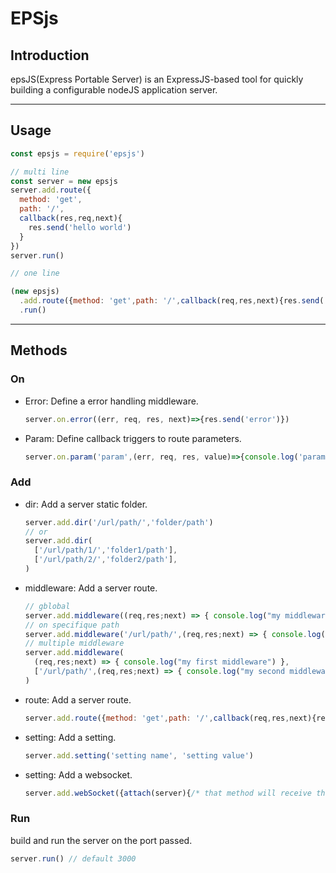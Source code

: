 # EPSjs

## Introduction

epsJS(Express Portable Server) is an ExpressJS-based tool for quickly building a configurable nodeJS application server.

---
## Usage

  ```js
  const epsjs = require('epsjs')

  // multi line
  const server = new epsjs
  server.add.route({
    method: 'get',
    path: '/',
    callback(res,req,next){
      res.send('hello world')
    }
  })
  server.run()

  // one line

  (new epsjs)
    .add.route({method: 'get',path: '/',callback(req,res,next){res.send('hello world')}})
    .run()
  ```

---
## Methods

### On
  - Error: Define a error handling middleware. 
    ```js
    server.on.error((err, req, res, next)=>{res.send('error')})
    ```
  - Param: Define callback triggers to route parameters. 
    ```js
    server.on.param('param',(err, req, res, value)=>{console.log('param => ',value)})
    ```


### Add
  - dir: Add a server static folder.
    ```js
    server.add.dir('/url/path/','folder/path')
    // or
    server.add.dir(
      ['/url/path/1/','folder1/path'],
      ['/url/path/2/','folder2/path'],
    )
    ```
  - middleware: Add a server route.
    ```js
    // gblobal
    server.add.middleware((req,res;next) => { console.log("my middleware") })
    // on specifique path
    server.add.middleware('/url/path/',(req,res;next) => { console.log("my middleware") })
    // multiple middleware
    server.add.middleware(
      (req,res;next) => { console.log("my first middleware") },
      ['/url/path/',(req,res;next) => { console.log("my second middleware") }]
    )
    ```
  - route: Add a server route.
    ```js
    server.add.route({method: 'get',path: '/',callback(req,res,next){res.send('hello world')}})
    ```
  - setting: Add a setting.
    ```js
    server.add.setting('setting name', 'setting value')
    ```
  - setting: Add a websocket.
    ```js
    server.add.webSocket({attach(server){/* that method will receive the http server object */}}) 
    ```

### Run
  build and run the server on the port passed.
  ```js
  server.run() // default 3000
  ```

